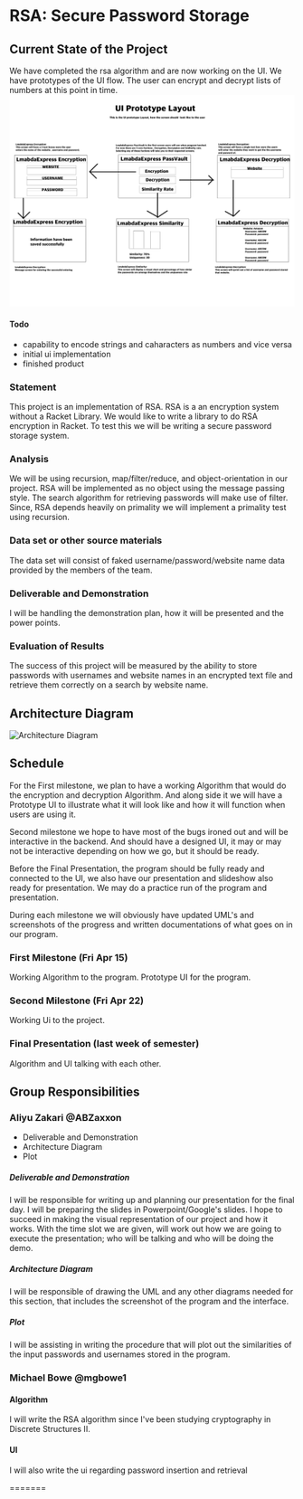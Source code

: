 # RSA: Secure Password Storage

## Current State of the Project
We have completed the rsa algorithm and are now working on the UI. We have prototypes of the UI flow. The user can encrypt and decrypt lists of numbers at this point in time.
![UI Prototype](UI%20Prototype%20Layout%20.png)

#### Todo
* capability to encode strings and caharacters as numbers and vice versa
* initial ui implementation
* finished product

### Statement
This project is an implementation of RSA. RSA is a an encryption system without a Racket Library. We would like to write a library to do RSA encryption in Racket. To test this we will be writing a secure password storage system.

### Analysis
We will be using recursion, map/filter/reduce, and object-orientation in our project. RSA will be implemented as no object using the message passing style. The search algorithm for retrieving passwords will make use of filter. Since, RSA depends heavily on primality we will implement a primality test using recursion.

### Data set or other source materials
The data set will consist of faked username/password/website name data provided by the members of the team.

### Deliverable and Demonstration
I will be handling the demonstration plan, how it will be presented and the power points.

### Evaluation of Results
The success of this project will be measured by the ability to store passwords with usernames and website names in an encrypted text file and retrieve them correctly on a search by website name.

## Architecture Diagram

![Architecture Diagram](http://www.cs.uml.edu/~mbowe/OPL/fp/Architecture.png)

## Schedule
For the First milestone, we plan to have a working Algorithm that would do the encryption and decryption Algorithm. And along side it we will have a Prototype UI to illustrate what it will look like and how it will function when users are using it.

Second milestone we hope to have most of the bugs ironed out and will be interactive in the backend. And should have a designed UI, it may or may not be interactive depending on how we go, but it should be ready.

Before the Final Presentation, the program should be fully ready and connected to the UI, we also have our presentation and slideshow also ready for presentation. We may do a practice run of the program and presentation.

During each milestone we will obviously have updated UML's and screenshots of the progress and written documentations of what goes on in our program. 

### First Milestone (Fri Apr 15)
Working Algorithm to the program. Prototype UI for the program.

### Second Milestone (Fri Apr 22)
Working Ui to the project.

### Final Presentation (last week of semester)
Algorithm and UI talking with each other.

## Group Responsibilities

### Aliyu Zakari @ABZaxxon ###
* Deliverable and Demonstration
* Architecture Diagram
* Plot

##### Deliverable and Demonstration #####
I will be responsible for writing up and planning our presentation for the final day. I will be preparing the slides in Powerpoint/Google's slides.
I hope to succeed in making the visual representation of our project and how it works. With the time slot we are given, will work out how we are going to execute the presentation; who will be talking and who will be doing the demo.

##### Architecture Diagram #####
I will be responsible of drawing the UML and any other diagrams needed for this section, that includes the screenshot of the program and the interface.

##### Plot #####
I will be assisting in writing the procedure that will plot out the similarities of the input passwords and usernames stored in the program.

### Michael Bowe @mgbowe1

#### Algorithm ####
I will write the RSA algorithm since I've been studying cryptography in Discrete Structures II.
#### UI ####
I will also write the ui regarding password insertion and retrieval

=======
